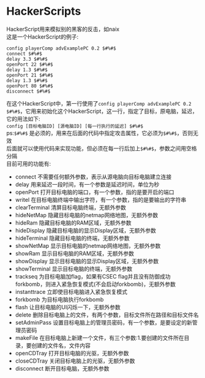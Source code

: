 # HackerScripts
HackerScript用来模拟别的黑客的反击，如naix  
这是一个HackerScript的例子:  
```
config playerComp advExamplePC 0.2 $#%#$
connect $#%#$
delay 3.3 $#%#$
openPort 22 $#%#$
delay 1.3 $#%#$
openPort 21 $#%#$
delay 1.3 $#%#$
openPort 80 $#%#$
disconnect $#%#$
```   
在这个HackerScript中，第一行使用了```config playerComp advExamplePC 0.2 $#%#$```，它用来初始化这个HackerScript，这一行，指定了目标，原电脑，延迟，它的用法如下:  
`config [目标电脑ID] [源电脑ID] [每一行执行的延迟] $#%#$`  
ps:`$#%#$` 是必须的，用来在后面的代码中指定攻击属性，它必须为`$#%#$`，否则无效  
后面就可以使用代码来实现功能，但必须在每一行后加上`$#%#$`，参数之间用空格分隔  
目前可用的功能有:
- connect 不需要任何额外参数，表示从源电脑向目标电脑建立连接
- delay 用来延迟一段时间，有一个参数是延迟时间，单位为秒
- openPort 打开目标电脑的端口，有一个参数，指的是要开启的端口
- writel 在目标电脑终端中输出字符，有一个参数，指的是要输出的字符串
- clearTerminal 清屏目标电脑终端，无额外参数
- hideNetMap 隐藏目标电脑的netmap网络地图，无额外参数
- hideRam 隐藏目标电脑的RAM区域，无额外参数
- hideDisplay 隐藏目标电脑的显示Display区域，无额外参数
- hideTerminal 隐藏目标电脑的终端，无额外参数
- showNetMap 显示目标电脑的netmap网络地图，无额外参数
- showRam 显示目标电脑的RAM区域，无额外参数
- showDisplay 显示目标电脑的显示Display区域，无额外参数
- showTerminal 显示目标电脑的终端，无额外参数
- trackseq 为目标电脑加flag，如果有CSEC flag并且没有防御成功forkbomb，则进入紧急恢复模式(不会启动forkbomb)，无额外参数
- instanttrace 立即使目标电脑进入紧急恢复模式
- forkbomb 为目标电脑执行forkbomb
- flash 让目标电脑的UI闪烁一下，无额外参数
- delete 删除目标电脑上的文件，有两个参数，目标文件所在路径和目标文件名
- setAdminPass 设置目标电脑上的管理员密码，有一个参数，是要设定的新管理员密码
- makeFile 在目标电脑上新建一个文件，有三个参数:1.要创建的文件所在目录，要创建的文件名，文件内容
- openCDTray 打开目标电脑的光驱，无额外参数
- closeCDTray 关闭目标电脑上的光驱，无额外参数
- disconnect 断开目标电脑，无额外参数